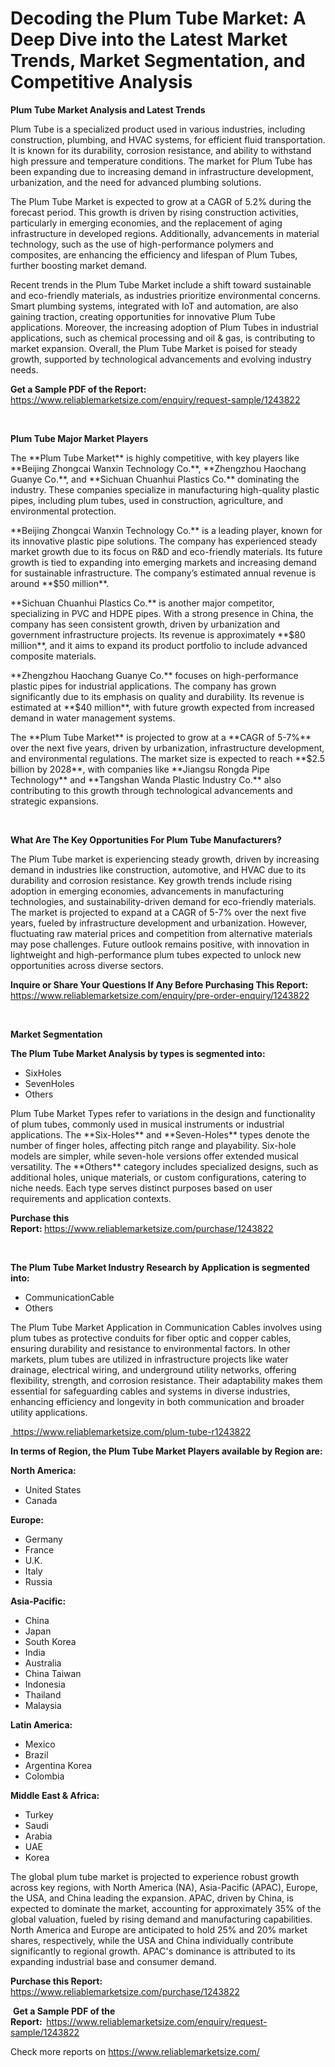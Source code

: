 <p><h1>Decoding the Plum Tube Market: A Deep Dive into the Latest Market Trends, Market Segmentation, and Competitive Analysis</h1></p><p><strong>Plum Tube Market Analysis and Latest Trends</strong></p>
<p><p>Plum Tube is a specialized product used in various industries, including construction, plumbing, and HVAC systems, for efficient fluid transportation. It is known for its durability, corrosion resistance, and ability to withstand high pressure and temperature conditions. The market for Plum Tube has been expanding due to increasing demand in infrastructure development, urbanization, and the need for advanced plumbing solutions.</p><p>The Plum Tube Market is expected to grow at a CAGR of 5.2% during the forecast period. This growth is driven by rising construction activities, particularly in emerging economies, and the replacement of aging infrastructure in developed regions. Additionally, advancements in material technology, such as the use of high-performance polymers and composites, are enhancing the efficiency and lifespan of Plum Tubes, further boosting market demand.</p><p>Recent trends in the Plum Tube Market include a shift toward sustainable and eco-friendly materials, as industries prioritize environmental concerns. Smart plumbing systems, integrated with IoT and automation, are also gaining traction, creating opportunities for innovative Plum Tube applications. Moreover, the increasing adoption of Plum Tubes in industrial applications, such as chemical processing and oil & gas, is contributing to market expansion. Overall, the Plum Tube Market is poised for steady growth, supported by technological advancements and evolving industry needs.</p></p>
<p><strong>Get a Sample PDF of the Report:&nbsp;</strong> <a href="https://www.reliablemarketsize.com/enquiry/request-sample/1243822?utm_campaign=1939&utm_medium=2&utm_source=Github&utm_content=ia&utm_term=25012025&utm_id=plum-tube">https://www.reliablemarketsize.com/enquiry/request-sample/1243822</a></p>
<p>&nbsp;</p>
<p><strong>Plum Tube Major Market Players</strong></p>
<p><p>The **Plum Tube Market** is highly competitive, with key players like **Beijing Zhongcai Wanxin Technology Co.**, **Zhengzhou Haochang Guanye Co.**, and **Sichuan Chuanhui Plastics Co.** dominating the industry. These companies specialize in manufacturing high-quality plastic pipes, including plum tubes, used in construction, agriculture, and environmental protection.</p><p>**Beijing Zhongcai Wanxin Technology Co.** is a leading player, known for its innovative plastic pipe solutions. The company has experienced steady market growth due to its focus on R&D and eco-friendly materials. Its future growth is tied to expanding into emerging markets and increasing demand for sustainable infrastructure. The company’s estimated annual revenue is around **$50 million**.</p><p>**Sichuan Chuanhui Plastics Co.** is another major competitor, specializing in PVC and HDPE pipes. With a strong presence in China, the company has seen consistent growth, driven by urbanization and government infrastructure projects. Its revenue is approximately **$80 million**, and it aims to expand its product portfolio to include advanced composite materials.</p><p>**Zhengzhou Haochang Guanye Co.** focuses on high-performance plastic pipes for industrial applications. The company has grown significantly due to its emphasis on quality and durability. Its revenue is estimated at **$40 million**, with future growth expected from increased demand in water management systems.</p><p>The **Plum Tube Market** is projected to grow at a **CAGR of 5-7%** over the next five years, driven by urbanization, infrastructure development, and environmental regulations. The market size is expected to reach **$2.5 billion by 2028**, with companies like **Jiangsu Rongda Pipe Technology** and **Tangshan Wanda Plastic Industry Co.** also contributing to this growth through technological advancements and strategic expansions.</p></p>
<p>&nbsp;</p>
<p><strong>What Are The Key Opportunities For Plum Tube Manufacturers?</strong></p>
<p><p>The Plum Tube market is experiencing steady growth, driven by increasing demand in industries like construction, automotive, and HVAC due to its durability and corrosion resistance. Key growth trends include rising adoption in emerging economies, advancements in manufacturing technologies, and sustainability-driven demand for eco-friendly materials. The market is projected to expand at a CAGR of 5-7% over the next five years, fueled by infrastructure development and urbanization. However, fluctuating raw material prices and competition from alternative materials may pose challenges. Future outlook remains positive, with innovation in lightweight and high-performance plum tubes expected to unlock new opportunities across diverse sectors.</p></p>
<p><strong>Inquire or Share Your Questions If Any Before Purchasing This Report:</strong> <a href="https://www.reliablemarketsize.com/enquiry/pre-order-enquiry/1243822?utm_campaign=1939&utm_medium=2&utm_source=Github&utm_content=ia&utm_term=25012025&utm_id=plum-tube">https://www.reliablemarketsize.com/enquiry/pre-order-enquiry/1243822</a></p>
<p>&nbsp;</p>
<p><strong>Market Segmentation</strong></p>
<p><strong>The Plum Tube Market Analysis by types is segmented into:</strong></p>
<p><ul><li>SixHoles</li><li>SevenHoles</li><li>Others</li></ul></p>
<p><p>Plum Tube Market Types refer to variations in the design and functionality of plum tubes, commonly used in musical instruments or industrial applications. The **Six-Holes** and **Seven-Holes** types denote the number of finger holes, affecting pitch range and playability. Six-hole models are simpler, while seven-hole versions offer extended musical versatility. The **Others** category includes specialized designs, such as additional holes, unique materials, or custom configurations, catering to niche needs. Each type serves distinct purposes based on user requirements and application contexts.</p></p>
<p><strong>Purchase this Report:&nbsp;</strong><a href="https://www.reliablemarketsize.com/purchase/1243822?utm_campaign=1939&utm_medium=2&utm_source=Github&utm_content=ia&utm_term=25012025&utm_id=plum-tube">https://www.reliablemarketsize.com/purchase/1243822</a></p>
<p>&nbsp;</p>
<p><strong>The Plum Tube Market Industry Research by Application is segmented into:</strong></p>
<p><ul><li>CommunicationCable</li><li>Others</li></ul></p>
<p><p>The Plum Tube Market Application in Communication Cables involves using plum tubes as protective conduits for fiber optic and copper cables, ensuring durability and resistance to environmental factors. In other markets, plum tubes are utilized in infrastructure projects like water drainage, electrical wiring, and underground utility networks, offering flexibility, strength, and corrosion resistance. Their adaptability makes them essential for safeguarding cables and systems in diverse industries, enhancing efficiency and longevity in both communication and broader utility applications.</p></p>
<p><a href="https://www.reliablemarketsize.com/plum-tube-r1243822?utm_campaign=1939&utm_medium=2&utm_source=Github&utm_content=ia&utm_term=25012025&utm_id=plum-tube">&nbsp;https://www.reliablemarketsize.com/plum-tube-r1243822</a></p>
<p><strong>In terms of Region, the Plum Tube Market Players available by Region are:</strong></p>
<p>
    <p> <strong> North America: </strong>
        <ul>
            <li>United States</li>
            <li>Canada</li>
        </ul>
        </p> 
    <p> <strong> Europe: </strong>
        <ul>
            <li>Germany</li>
            <li>France</li>
            <li>U.K.</li>
            <li>Italy</li>
            <li>Russia</li>
        </ul>
        </p> 
    <p> <strong> Asia-Pacific: </strong>
        <ul>
            <li>China</li>
            <li>Japan</li>
            <li>South Korea</li>
            <li>India</li>
            <li>Australia</li>
            <li>China Taiwan</li>
            <li>Indonesia</li>
            <li>Thailand</li>
            <li>Malaysia</li>
        </ul>
        </p> 
    <p> <strong> Latin America: </strong>
        <ul>
            <li>Mexico</li>
            <li>Brazil</li>
            <li>Argentina Korea</li>
            <li>Colombia</li>
        </ul>
        </p> 
    <p> <strong> Middle East & Africa: </strong>
        <ul>
            <li>Turkey</li>
            <li>Saudi</li>
            <li>Arabia</li>
            <li>UAE</li>
            <li>Korea</li>
        </ul>
    </p>
    </p>
<p><p>The global plum tube market is projected to experience robust growth across key regions, with North America (NA), Asia-Pacific (APAC), Europe, the USA, and China leading the expansion. APAC, driven by China, is expected to dominate the market, accounting for approximately 35% of the global valuation, fueled by rising demand and manufacturing capabilities. North America and Europe are anticipated to hold 25% and 20% market shares, respectively, while the USA and China individually contribute significantly to regional growth. APAC's dominance is attributed to its expanding industrial base and consumer demand.</p></p>
<p><strong>Purchase this Report: </strong><a href="https://www.reliablemarketsize.com/purchase/1243822?utm_campaign=1939&utm_medium=2&utm_source=Github&utm_content=ia&utm_term=25012025&utm_id=plum-tube">https://www.reliablemarketsize.com/purchase/1243822</a></p>
<p>&nbsp;<strong>Get a Sample PDF of the Report:&nbsp;&nbsp;</strong><a href="https://www.reliablemarketsize.com/enquiry/request-sample/1243822?utm_campaign=1939&utm_medium=2&utm_source=Github&utm_content=ia&utm_term=25012025&utm_id=plum-tube">https://www.reliablemarketsize.com/enquiry/request-sample/1243822</a></p>
<p><strong></strong></p>
<p>Check more reports on <a href="https://www.reliablemarketsize.com/?utm_campaign=1939&utm_medium=2&utm_source=Github&utm_content=ia&utm_term=25012025&utm_id=plum-tube">https://www.reliablemarketsize.com/</a></p>